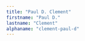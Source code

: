 ```yaml
---
title: "Paul D. Clement"
firstname: "Paul D."
lastname: "Clement"
alphaname: "clement-paul-d"
---
```

